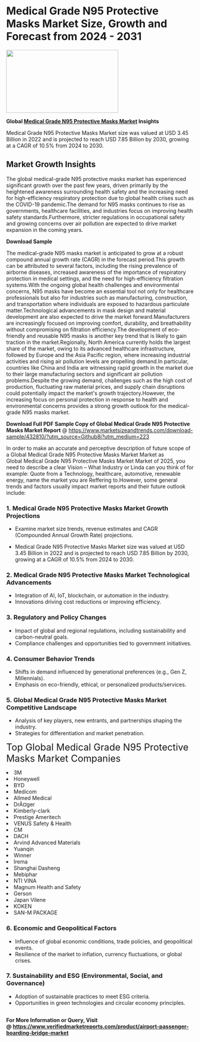 <H1>Medical Grade N95 Protective Masks Market Size, Growth and Forecast from 2024 - 2031</H1><img class="aligncenter size-medium wp-image-584254" src="https://thirdeyenews.in/wp-content/uploads/2024/09/Global-Market-Research-300x168.jpeg" alt="" width="300" height="168" /><p><strong>Global&nbsp;<a href="https://www.marketsizeandtrends.com/download-sample/432810/?utm_source=Github8j?utm_medium=223">Medical Grade N95 Protective Masks Market</a> Insights</strong></p><p>Medical Grade N95 Protective Masks Market size was valued at USD 3.45 Billion in 2022 and is projected to reach USD 7.85 Billion by 2030, growing at a CAGR of 10.5% from 2024 to 2030.</p><p><h2>Market Growth Insights</h2> <p>The global medical-grade N95 protective masks market has experienced significant growth over the past few years, driven primarily by the heightened awareness surrounding health safety and the increasing need for high-efficiency respiratory protection due to global health crises such as the COVID-19 pandemic.The demand for N95 masks continues to rise as governments, healthcare facilities, and industries focus on improving health safety standards.Furthermore, stricter regulations in occupational safety and growing concerns over air pollution are expected to drive market expansion in the coming years.</p> <p><strong>Download Sample</strong></p> <p>The medical-grade N95 masks market is anticipated to grow at a robust compound annual growth rate (CAGR) in the forecast period.This growth can be attributed to several factors, including the rising prevalence of airborne diseases, increased awareness of the importance of respiratory protection in medical settings, and the need for high-efficiency filtration systems.With the ongoing global health challenges and environmental concerns, N95 masks have become an essential tool not only for healthcare professionals but also for industries such as manufacturing, construction, and transportation where individuals are exposed to hazardous particulate matter.Technological advancements in mask design and material development are also expected to drive the market forward.Manufacturers are increasingly focused on improving comfort, durability, and breathability without compromising on filtration efficiency.The development of eco-friendly and reusable N95 masks is another key trend that is likely to gain traction in the market.Regionally, North America currently holds the largest share of the market, owing to its advanced healthcare infrastructure, followed by Europe and the Asia Pacific region, where increasing industrial activities and rising air pollution levels are propelling demand.In particular, countries like China and India are witnessing rapid growth in the market due to their large manufacturing sectors and significant air pollution problems.Despite the growing demand, challenges such as the high cost of production, fluctuating raw material prices, and supply chain disruptions could potentially impact the market's growth trajectory.However, the increasing focus on personal protection in response to health and environmental concerns provides a strong growth outlook for the medical-grade N95 masks market.<p><span class=""><strong>Download Full PDF Sample Copy of Global Medical Grade N95 Protective Masks Market Report</strong> @ <a href="https://www.marketsizeandtrends.com/download-sample/432810/?utm_source=Github8j?utm_medium=223" target="_blank">https://www.marketsizeandtrends.com/download-sample/432810/?utm_source=Github8j?utm_medium=223</a></span></p><p>In order to make an accurate and perceptive description of future scope of a Global&nbsp;Medical Grade N95 Protective Masks Market Market as Global&nbsp;Medical Grade N95 Protective Masks Market Market of 2025, you need to describe a clear Vision &ndash; What Industry or Linda can you think of for example: Quote from a Technology, healthcare, automotive, renewable energy, name the market you are Reffering to.However, some general trends and factors usually impact market reports and their future outlook include:</p><h3>1.&nbsp;<strong>Medical Grade N95 Protective Masks Market Growth Projections</strong></h3><ul><li>Examine market size trends, revenue estimates and CAGR (Compounded Annual Growth Rate) projections.</li><li><p>Medical Grade N95 Protective Masks Market size was valued at USD 3.45 Billion in 2022 and is projected to reach USD 7.85 Billion by 2030, growing at a CAGR of 10.5% from 2024 to 2030.</p></li></ul><h3>2.&nbsp;<strong>Medical Grade N95 Protective Masks Market Technological Advancements</strong></h3><ul><li>Integration of AI, IoT, blockchain, or automation in the industry.</li><li>Innovations driving cost reductions or improving efficiency.</li></ul><h3>3.&nbsp;<strong>Regulatory and Policy Changes</strong></h3><ul><li>Impact of global and regional regulations, including sustainability and carbon-neutral goals.</li><li>Compliance challenges and opportunities tied to government initiatives.</li></ul><h3>4.&nbsp;<strong>Consumer Behavior Trends</strong></h3><ul><li>Shifts in demand influenced by generational preferences (e.g., Gen Z, Millennials).</li><li>Emphasis on eco-friendly, ethical, or personalized products/services.</li></ul><h3>5.&nbsp;<strong>Global Medical Grade N95 Protective Masks Market Competitive Landscape</strong></h3><ul><li>Analysis of key players, new entrants, and partnerships shaping the industry.</li><li>Strategies for differentiation and market penetration.</li></ul><p data-pm-slice="1 1 []"><span style="color: inherit; font-family: inherit; font-size: 25px;">Top Global Medical Grade N95 Protective Masks Market Companies</span></p><div class="" data-test-id=""><p><li>3M</li><li> Honeywell</li><li> BYD</li><li> Medicom</li><li> Allmed Medical</li><li> DrÃ¤ger</li><li> Kimberly-clark</li><li> Prestige Ameritech</li><li> VENUS Safety & Health</li><li> CM</li><li> DACH</li><li> Arvind Advanced Materials</li><li> Yuanqin</li><li> Winner</li><li> Irema</li><li> Shanghai Dasheng</li><li> Mebiphar</li><li> NTI VINA</li><li> Magnum Health and Safety</li><li> Gerson</li><li> Japan Vilene</li><li> KOKEN</li><li> SAN-M PACKAGE</li></p></div><h3>6.&nbsp;<strong>Economic and Geopolitical Factors</strong></h3><ul><li>Influence of global economic conditions, trade policies, and geopolitical events.</li><li>Resilience of the market to inflation, currency fluctuations, or global crises.</li></ul><h3>7.&nbsp;<strong>Sustainability and ESG (Environmental, Social, and Governance)</strong></h3><ul><li>Adoption of sustainable practices to meet ESG criteria.</li><li>Opportunities in green technologies and circular economy principles.</li></ul><h2><strong style="font-size: 14px;">For More Information or Query, Visit @&nbsp;</strong><a style="background-color: #ffffff; font-size: 14px;" href="https://www.marketsizeandtrends.com/report/medical-grade-n95-protective-masks-market/" target="_blank">https://www.verifiedmarketreports.com/product/airport-passenger-boarding-bridge-market</a></h2>